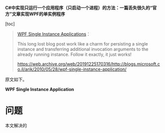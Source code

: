 **C#中实现只运行一个应用程序（只启动一个进程）的方法：一篇丢失很久的“官方”文章实现WPF的单实例程序**

[toc]

> [WPF Single Instance Applications](https://www.ifnullthen.com/posts/WPF-Single-Instance-Applications/)：
> 
> This long lost blog post work like a charm for persisting a single instance and transferring additional invocation arguments to the already running instance. Follow it exactly, it just works!
> 
> https://web.archive.org/web/20191225170316/http://blogs.microsoft.co.il/arik/2010/05/28/wpf-single-instance-application/

原文如下。

**WPF Single Instance Application**

# 问题

本文解决的